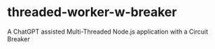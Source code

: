 # threaded-worker-w-breaker
 A ChatGPT assisted Multi-Threaded Node.js application with a Circuit Breaker
